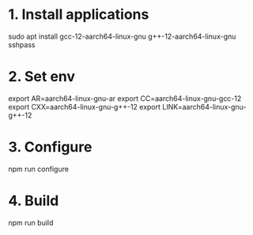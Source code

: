 # 1. Install applications
sudo apt install gcc-12-aarch64-linux-gnu g++-12-aarch64-linux-gnu sshpass
# 2. Set env
export AR=aarch64-linux-gnu-ar 
export CC=aarch64-linux-gnu-gcc-12 
export CXX=aarch64-linux-gnu-g++-12 
export LINK=aarch64-linux-gnu-g++-12  
# 3. Configure
npm run configure
# 4. Build
npm run build